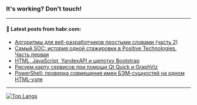 ### It's working? Don't touch!

---
<!--
#### 🛠️ Technical stack:

![C++](https://img.shields.io/badge/C++-informational?logo=c%2B%2B&style=flat&logoColor=white&color=9C033A)
![Java](https://img.shields.io/badge/Java-informational?logo=java&style=flat&logoColor=white&color=007396)
![Kotlin](https://img.shields.io/badge/Kotlin-informational?logo=Kotlin&style=flat&logoColor=white&color=0095D5)
![JS](https://img.shields.io/badge/JS-informational?logo=javaScript&style=flat&logoColor=black&color=F7Df1E) <br>
![HTML5](https://img.shields.io/badge/HTML5-informational?logo=html5&style=flat&logoColor=white&color=E34F26)
![CSS3](https://img.shields.io/badge/CSS3-informational?logo=css3&style=flat&logoColor=white&color=157286)
![Sass](https://img.shields.io/badge/Saas-informational?logo=sass&style=flat&logoColor=white&color=hotpink)
![PHP](https://img.shields.io/badge/PHP-informational?logo=php&style=flat&logoColor=white&color=777BB4) <br>
![WebPAck](https://img.shields.io/badge/WebPack-informational?logo=webPack&style=flat&logoColor=white&color=FF6F00)
![Bootstrap](https://img.shields.io/badge/Bootstrap-informational?logo=Bootstrap&style=flat&logoColor=white&color=7952B3)
![MySQL](https://img.shields.io/badge/MySQL-informational?logo=MySQL&style=flat&logoColor=white&color=00f) <br>
![NodeJS](https://img.shields.io/badge/NodeJS-informational?logo=node.js&style=flat&logoColor=white&color=43853D)
![Spring](https://img.shields.io/badge/Spring-informational?logo=Spring&style=flat&logoColor=white&color=0A9EDC)
![Angular](https://img.shields.io/badge/Vue-informational?logo=vue.js&style=flat&logoColor=white&color=red)
![Git](https://img.shields.io/badge/Git-informational?logo=git&style=flat&logoColor=white&color=darkorange)

___
-->

#### 💬 Latest posts from habr.com:

<!-- BLOG-POST-LIST:START -->
- [Алгоритмы для веб-разработчиков простыми словами &lpar;часть 2&rpar;](https://habr.com/ru/post/689770/?utm_source=habrahabr&utm_medium=rss&utm_campaign=689770)
- [Самый SOC: история одной стажировки в Positive Technologies. Часть первая](https://habr.com/ru/post/689694/?utm_source=habrahabr&utm_medium=rss&utm_campaign=689694)
- [HTML, JavaScript, YandexAPI и щепотку Bootstrap](https://habr.com/ru/post/689766/?utm_source=habrahabr&utm_medium=rss&utm_campaign=689766)
- [Рисуем карту сервисов при помощи Qt Quick и GraphViz](https://habr.com/ru/post/689496/?utm_source=habrahabr&utm_medium=rss&utm_campaign=689496)
- [PowerShell: проверка совмещения имен БЭМ-сущностей на одном HTML-узле](https://habr.com/ru/post/689762/?utm_source=habrahabr&utm_medium=rss&utm_campaign=689762)
<!-- BLOG-POST-LIST:END -->

---

[![Top Langs](https://github-readme-stats.vercel.app/api/top-langs/?username=zloylis&layout=compact&hide_border=true&theme=dracula)](https://github.com/zloylis)
